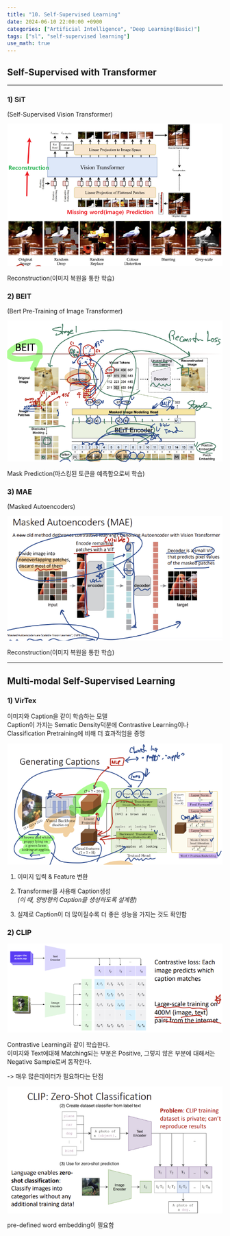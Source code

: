 ```yaml
---
title: "10. Self-Supervised Learning"
date: 2024-06-10 22:00:00 +0900
categories: ["Artificial Intelligence", "Deep Learning(Basic)"]
tags: ["sl", "self-supervised learning"]
use_math: true
---
```


## Self-Supervised with Transformer

---
### 1) SiT

(Self-Supervised Vision Transformer)

![alt text](/assets/img/post/computer_vision/sit.png)

Reconstruction(이미지 복원을 통한 학습)

### 2) BEIT

(Bert Pre-Training of Image Transformer)

![alt text](/assets/img/post/computer_vision/beit.png)

Mask Prediction(마스킹된 토큰을 예측함으로써 학습)

### 3) MAE

(Masked Autoencoders)

![alt text](/assets/img/post/computer_vision/masked_autoencoder.png)

Reconstruction(이미지 복원을 통한 학습)

---
## Multi-modal Self-Supervised Learning

### 1) VirTex

이미지와 Caption을 같이 학습하는 모델<br>
Caption이 가지는 Sematic Density덕분에 Contrastive Learning이나 Classification Pretraining에 비해 더 효과적임을 증명

![alt text](/assets/img/post/computer_vision/virtex.png)

1. 이미지 입력 & Feature 변환
2. Transformer를 사용해 Caption생성<br>
_(이 때, 양방향의 Caption을 생성하도록 설계함)_

3. 실제로 Caption이 더 많이질수록 더 좋은 성능을 가지는 것도 확인함

### 2) CLIP

![alt text](/assets/img/post/computer_vision/clip.png)

Contrastive Learning과 같이 학습한다.<br>
이미지와 Text에대해 Matching되는 부분은 Positive, 그렇지 않은 부분에 대해서는 Negative Sample로써 동작한다.

-> 매우 많은데이터가 필요하다는 단점

![alt text](/assets/img/post/computer_vision/clip_zeroshot.png)

pre-defined word embedding이 필요함